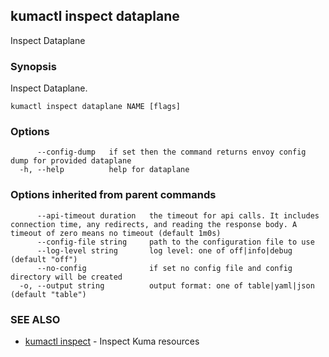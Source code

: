 ## kumactl inspect dataplane

Inspect Dataplane

### Synopsis

Inspect Dataplane.

```
kumactl inspect dataplane NAME [flags]
```

### Options

```
      --config-dump   if set then the command returns envoy config dump for provided dataplane
  -h, --help          help for dataplane
```

### Options inherited from parent commands

```
      --api-timeout duration   the timeout for api calls. It includes connection time, any redirects, and reading the response body. A timeout of zero means no timeout (default 1m0s)
      --config-file string     path to the configuration file to use
      --log-level string       log level: one of off|info|debug (default "off")
      --no-config              if set no config file and config directory will be created
  -o, --output string          output format: one of table|yaml|json (default "table")
```

### SEE ALSO

* [kumactl inspect](kumactl_inspect.md)	 - Inspect Kuma resources

